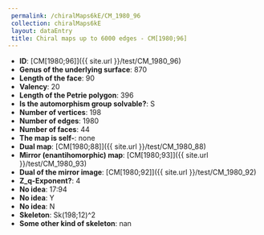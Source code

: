 ```yaml
--- 
 permalink: /chiralMaps6kE/CM_1980_96 
 collection: chiralMaps6kE
 layout: dataEntry
 title: Chiral maps up to 6000 edges - CM[1980;96]
---
```


- **ID**: [CM[1980;96]]({{ site.url }}/test/CM_1980_96)
- **Genus of the underlying surface**: 870
- **Length of the face**: 90
- **Valency**: 20
- **Length of the Petrie polygon**: 396
- **Is the automorphism group solvable?**: S
- **Number of vertices**: 198
- **Number of edges**: 1980
- **Number of faces**: 44
- **The map is self-**: none
- **Dual map**: [CM[1980;88]]({{ site.url }}/test/CM_1980_88)
- **Mirror (enantihomorphic) map**: [CM[1980;93]]({{ site.url }}/test/CM_1980_93)
- **Dual of the mirror image**: [CM[1980;92]]({{ site.url }}/test/CM_1980_92)
- **Z_q-Exponent?**: 4
- **No idea**:  17:94
- **No idea**: Y
- **No idea**: N
- **Skeleton**: Sk(198;12)^2
- **Some other kind of skeleton**: nan
